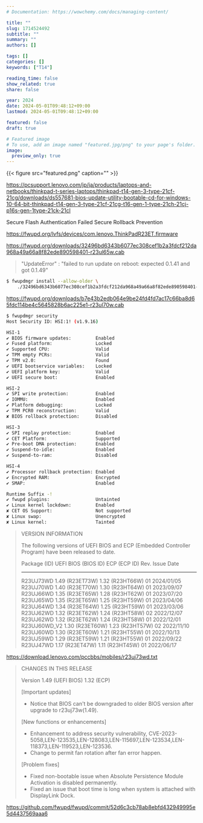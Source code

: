 ```yaml
---
# Documentation: https://wowchemy.com/docs/managing-content/

title: ""
slug: 1714524492
subtitle: ""
summary: ""
authors: []

tags: []
categories: []
keywords: ["T14"]

reading_time: false
show_related: true
share: false

year: 2024
date: 2024-05-01T09:48:12+09:00
lastmod: 2024-05-01T09:48:12+09:00

featured: false
draft: true

# Featured image
# To use, add an image named "featured.jpg/png" to your page's folder.
image:
  preview_only: true
---
```


{{< figure src="featured.png" caption="" >}}


https://pcsupport.lenovo.com/jp/ja/products/laptops-and-netbooks/thinkpad-t-series-laptops/thinkpad-t14-gen-3-type-21cf-21cg/downloads/ds557681-bios-update-utility-bootable-cd-for-windows-10-64-bit-thinkpad-t14-gen-3-type-21cf-21cg-t16-gen-1-type-21ch-21cj-p16s-gen-1type-21ck-21cl


Secure Flash Authentication Failed
Secure Rollback Prevention

https://fwupd.org/lvfs/devices/com.lenovo.ThinkPadR23ET.firmware

https://fwupd.org/downloads/32496bd6343b6077ec308cef1b2a3fdcf212da968a49a66a8f82ede890598401-r23ul65w.cab

> "UpdateError" : "failed to run update on reboot: expected 0.1.41 and got 0.1.49"

```bash
$ fwupdmgr install --allow-older \
    ./32496bd6343b6077ec308cef1b2a3fdcf212da968a49a66a8f82ede890598401-r23ul65w.cab
```

https://fwupd.org/downloads/b7e43b2edb064e9be24fd4fd7ac17c66ba8d65fdc114be4c5645828b6ac225e1-r23ul70w.cab


```bash
$ fwupdmgr security
Host Security ID: HSI:1! (v1.9.16)

HSI-1
✔ BIOS firmware updates:         Enabled
✔ Fused platform:                Locked
✔ Supported CPU:                 Valid
✔ TPM empty PCRs:                Valid
✔ TPM v2.0:                      Found
✔ UEFI bootservice variables:    Locked
✔ UEFI platform key:             Valid
✔ UEFI secure boot:              Enabled

HSI-2
✔ SPI write protection:          Enabled
✔ IOMMU:                         Enabled
✔ Platform debugging:            Locked
✔ TPM PCR0 reconstruction:       Valid
✘ BIOS rollback protection:      Disabled

HSI-3
✔ SPI replay protection:         Enabled
✔ CET Platform:                  Supported
✔ Pre-boot DMA protection:       Enabled
✔ Suspend-to-idle:               Enabled
✔ Suspend-to-ram:                Disabled

HSI-4
✔ Processor rollback protection: Enabled
✔ Encrypted RAM:                 Encrypted
✔ SMAP:                          Enabled

Runtime Suffix -!
✔ fwupd plugins:                 Untainted
✔ Linux kernel lockdown:         Enabled
✘ CET OS Support:                Not supported
✘ Linux swap:                    Unencrypted
✘ Linux kernel:                  Tainted
```

> VERSION INFORMATION
> 
> The following versions of UEFI BIOS and ECP (Embedded Controller Program) have been released to date.
> 
>   Package  (ID)            UEFI BIOS  (BIOS ID)        ECP  (ECP ID)           Rev.       Issue Date
>   ----------------         --------------------        ----------------        ----       -------------
>   R23UJ73WD                 1.49  (R23ET73W)            1.32  (R23HT66W)        01         2024/01/05
>   R23UJ70WD                 1.40  (R23ET70W)            1.30  (R23HT64W)        01         2023/09/07
>   R23UJ66WD                 1.35  (R23ET65W)            1.28  (R23HT62W)        01         2023/07/20
>   R23UJ65WD                 1.35  (R23ET65W)            1.25  (R23HT59W)        01         2023/04/06
>   R23UJ64WD                 1.34  (R23ET64W)            1.25  (R23HT59W)        01         2023/03/06
>   R23UJ62WD                 1.32  (R23ET62W)            1.24  (R23HT58W)        02         2022/12/07
>   R23UJ62WD                 1.32  (R23ET62W)            1.24  (R23HT58W)        01         2022/12/01
>   R23UJ60WD_V2              1.30  (R23ET60W)            1.23  (R23HT57W)        02         2022/11/10
>   R23UJ60WD                 1.30  (R23ET60W)            1.21  (R23HT55W)        01         2022/10/13
>   R23UJ59WD                 1.29  (R23ET59W)            1.21  (R23HT55W)        01         2022/09/22
>   R23UJ47WD                 1.17  (R23ET47W)            1.11  (R23HT45W)        01         2022/06/17


https://download.lenovo.com/pccbbs/mobiles/r23uj73wd.txt

> CHANGES IN THIS RELEASE
> 
> Version 1.49 (UEFI BIOS)
>          1.32 (ECP)
> 
> [Important updates]
> - Notice that BIOS can't be downgraded to older BIOS version after upgrade to r23uj73w(1.49).
> 
> [New functions or enhancements]
> - Enhancement to address security vulnerability, CVE-2023-5058,LEN-123535,LEN-128083,LEN-115697,LEN-123534,LEN-118373,LEN-119523,LEN-123536.
> - Change to permit fan rotation after fan error happen.
> 
> [Problem fixes]
> - Fixed non-bootable issue when Absolute Persistence Module Activation is disabled permanently.
> - Fixed an issue that boot time is long when system is attached with DisplayLink Dock.


https://github.com/fwupd/fwupd/commit/52d6c3cb78ab8ebfd432949995e5d4437569aaa6
